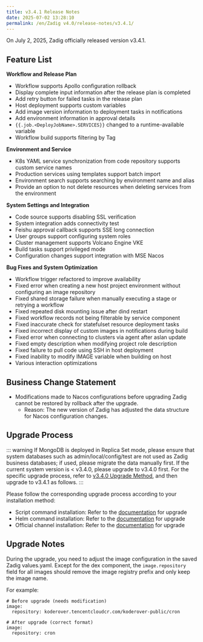 ```yaml
---
title: v3.4.1 Release Notes
date: 2025-07-02 13:28:10
permalink: /en/Zadig v4.0/release-notes/v3.4.1/
---
```


On July 2, 2025, Zadig officially released version v3.4.1.

## Feature List

**Workflow and Release Plan**
- Workflow supports Apollo configuration rollback
- Display complete input information after the release plan is completed
- Add retry button for failed tasks in the release plan
- Host deployment supports custom variables
- Add image version information to deployment tasks in notifications
- Add environment information in approval details
- <span v-pre>`{{.job.<DeployJobName>.SERVICES}}` </span> changed to a runtime-available variable
- Workflow build supports filtering by Tag

**Environment and Service**
- K8s YAML service synchronization from code repository supports custom service names
- Production services using templates support batch import
- Environment search supports searching by environment name and alias
- Provide an option to not delete resources when deleting services from the environment

**System Settings and Integration**
- Code source supports disabling SSL verification
- System integration adds connectivity test
- Feishu approval callback supports SSE long connection
- User groups support configuring system roles
- Cluster management supports Volcano Engine VKE
- Build tasks support privileged mode
- Configuration changes support integration with MSE Nacos

**Bug Fixes and System Optimization**
- Workflow trigger refactored to improve availability
- Fixed error when creating a new host project environment without configuring an image repository
- Fixed shared storage failure when manually executing a stage or retrying a workflow
- Fixed repeated disk mounting issue after dind restart
- Fixed workflow records not being filterable by service component
- Fixed inaccurate check for statefulset resource deployment tasks
- Fixed incorrect display of custom images in notifications during build
- Fixed error when connecting to clusters via agent after aslan update
- Fixed empty description when modifying project role description
- Fixed failure to pull code using SSH in host deployment
- Fixed inability to modify IMAGE variable when building on host
- Various interaction optimizations

## Business Change Statement

- Modifications made to Nacos configurations before upgrading Zadig cannot be restored by rollback after the upgrade.
  - Reason: The new version of Zadig has adjusted the data structure for Nacos configuration changes.

## Upgrade Process

::: warning
If MongoDB is deployed in Replica Set mode, please ensure that system databases such as admin/local/config/test are not used as Zadig business databases; if used, please migrate the data manually first.
If the current system version is < v3.4.0, please upgrade to v3.4.0 first. For the specific upgrade process, refer to [v3.4.0 Upgrade Method](/cn/Zadig%20v3.4/release-notes/v3.4.0/#版本升级过程), and then upgrade to v3.4.1 as follows.
:::

Please follow the corresponding upgrade process according to your installation method:

- Script command installation: Refer to the [documentation](/cn/Zadig%20v3.4/install/helm-deploy/#升级) for upgrade
- Helm command installation: Refer to the [documentation](/cn/Zadig%20v3.4/install/helm-deploy/#升级) for upgrade
- Official channel installation: Refer to the [documentation](/cn/Zadig%20v3.4/stable/install/#升级) for upgrade

## Upgrade Notes

During the upgrade, you need to adjust the image configuration in the saved Zadig values.yaml. Except for the dex component, the `image.repository` field for all images should remove the image registry prefix and only keep the image name.

For example:

```
# Before upgrade (needs modification)
image:
  repository: koderover.tencentcloudcr.com/koderover-public/cron

# After upgrade (correct format)
image:
  repository: cron
```
